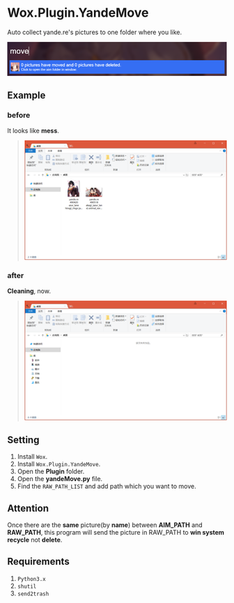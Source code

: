 # Wox.Plugin.YandeMove

Auto collect yande.re's pictures to one folder where you like.

![screenshots](/Images/zero_20181027_115544.png)

## Example

### before

It looks like **mess**.

> ![screenshots](/Images/zero_20181027_115705.png)

### after

**Cleaning**, now.

> ![screenshots](/Images/zero_20181027_115859.png)

## Setting

1. Install `Wox`.
2. Install `Wox.Plugin.YandeMove`.
3. Open the **Plugin** folder.
4. Open the **yandeMove.py** file.
5. Find the `RAW_PATH_LIST` and add path which you want to move.

## Attention

Once there are the **same** picture(by **name**) between **AIM_PATH** and **RAW_PATH**, this program will send the picture in RAW_PATH to **win system recycle** not **delete**.

## Requirements

1. `Python3.x`
2. `shutil`
3. `send2trash`
